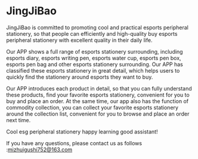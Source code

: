 # JingJiBao

JingJiBao is committed to promoting cool and practical esports peripheral stationery, so that people can efficiently and high-quality buy esports peripheral stationery with excellent quality in their daily life.

Our APP shows a full range of esports stationery surrounding, including esports diary, esports writing pen, esports water cup, esports pen box, esports pen bag and other esports stationery surrounding. Our APP has classified these esports stationery in great detail, which helps users to quickly find the stationery around esports they want to buy.

Our APP introduces each product in detail, so that you can fully understand these products, find your favorite esports stationery, convenient for you to buy and place an order. At the same time, our app also has the function of commodity collection, you can collect your favorite esports stationery around the collection list, convenient for you to browse and place an order next time.

Cool esg peripheral stationery happy learning good assistant!

If you have any questions, please contact us as follows :mizhuigushi752@163.com
